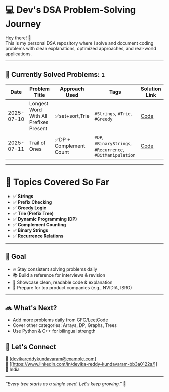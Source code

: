 # 💻 Dev's DSA Problem-Solving Journey

Hey there! 👋  
This is my personal DSA repository where I solve and document coding problems with clean explanations, optimized approaches, and real-world applications.

---

## 📌 Currently Solved Problems: `1`

| Date       | Problem Title                             | Approach Used       | Tags                        | Solution Link                                          |
|------------|--------------------------------------------|----------------------|-----------------------------|--------------------------------------------------------|
| 2025-07-10 | Longest Word With All Prefixes Present     | ✅set+sort,Trie        | `#Strings`, `#Trie`, `#Greedy` |[Code](./Daily-Problems/2025-07-10-longest-valid-word.md) |
| 2025-07-11 | Trail of Ones                               | ✅DP + Complement Count | `#DP`, `#BinaryStrings`, `#Recurrence`, `#BitManipulation` | [Code](./Daily-Problems/2025-07-11-Trail_of_Ones.md) |

---

# 🧠 Topics Covered So Far

- ✅ **Strings**
- ✅ **Prefix Checking**
- ✅ **Greedy Logic**
- ✅ **Trie (Prefix Tree)**
- ✅ **Dynamic Programming (DP)**
- ✅ **Complement Counting**
- ✅ **Binary Strings**
- ✅ **Recurrence Relations**
---

## 🎯 Goal

- 🔥 Stay consistent solving problems daily
- 📚 Build a reference for interviews & revision
- 📂 Showcase clean, readable code & explanation
- 🚀 Prepare for top product companies (e.g., NVIDIA, ISRO)

---

## 🔜 What's Next?

- Add more problems daily from GFG/LeetCode
- Cover other categories: Arrays, DP, Graphs, Trees
- Use Python & C++ for bilingual strength




## 🙌 Let's Connect

📧 [devikareddykundavaram@example.com]  
🔗 [[https://www.linkedin.com/in/devika-reddy-kundavaram-bb3a0122a/]]  
📍 India

---

_“Every tree starts as a single seed. Let's keep growing.”_ 🌱


